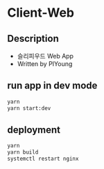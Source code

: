 # Client-Web

## Description

- 슬리피우드 Web App
- Written by PIYoung

## run app in dev mode

```bash
yarn
yarn start:dev
```

## deployment

```bash
yarn
yarn build
systemctl restart nginx
```
